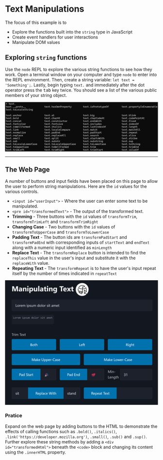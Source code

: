 # Text Manipulations

The focus of this example is to

- Explore the functions built into the `string` type in JavaScript
- Create event handlers for user interactions
- Manipulate DOM values

## Exploring `string` functions

Use the `node` REPL to explore the various string functions to see how they work. Open a terminal window on your computer and type `node` to enter into the REPL environment. Then, create a string variable: `let text = 'Something';`. Lastly, begin typing `text.` and immediately after the dot operator press the <kbd>tab</kbd> key twice. You should see a list of the various public members of your string object.

![String members](./images/Node.png)

----

## The Web Page

A number of buttons and input fields have been placed on this page to allow the user to perform string manipulations. Here are the `id` values for the various controls.

- `<input id="userInput">` - Where the user can enter some text to be manipulated.
- `<pre id="transformedText">` - The output of the transformed text.
- **Trimming** - Three buttons with the `id` values of `transformTrim`, `transformTrimLeft` and `transformTrimRight`
- **Changing Case** - Two buttons with the `id` values of `transformToUpperCase` and `transformToLowerCase`
- **Padding Text** - The button ids are `transformPadStart` and `transformPadEnd` with corresponding inputs of `startText` and `endText` along with a numeric input identified as `minLength`
- **Replace Text** - The `transformReplace` button is intended to find the `replaceThis` value in the user's input and substitute it with the `replaceWith` value.
- **Repeating Text** - The `transformRepeat` is to have the user's input repeat itself by the number of times indicated in `repeatText`

![Manipulating Text](./images/ManipulatingText.png)

### Pratice

Expand on the web page by adding buttons to the HTML to demonstrate the effects of calling functions such as `.bold()`, `.italics()`, `.link('https://developer.mozilla.org')`, `.small()`, `.sub()` and `.sup()`. Further explore these string methods by adding a `<div id="transformedHtml">` beneath the `<code>` block and changing its content using the `.innerHTML` property. 